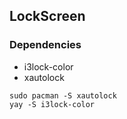 ## LockScreen

### Dependencies
* i3lock-color
* xautolock

```
sudo pacman -S xautolock
yay -S i3lock-color
```
